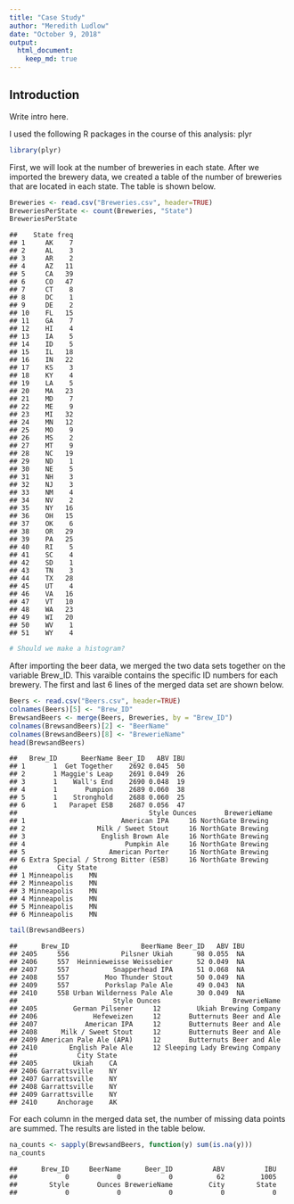 ```yaml
---
title: "Case Study"
author: "Meredith Ludlow"
date: "October 9, 2018"
output: 
  html_document:
    keep_md: true
---
```

## Introduction
Write intro here.

I used the following R packages in the course of this analysis: plyr

```r
library(plyr)
```

First, we will look at the number of breweries in each state. After we imported the brewery data, we created a table of the number of breweries that are located in each state. The table is shown below.

```r
Breweries <- read.csv("Breweries.csv", header=TRUE)
BreweriesPerState <- count(Breweries, "State")
BreweriesPerState
```

```
##    State freq
## 1     AK    7
## 2     AL    3
## 3     AR    2
## 4     AZ   11
## 5     CA   39
## 6     CO   47
## 7     CT    8
## 8     DC    1
## 9     DE    2
## 10    FL   15
## 11    GA    7
## 12    HI    4
## 13    IA    5
## 14    ID    5
## 15    IL   18
## 16    IN   22
## 17    KS    3
## 18    KY    4
## 19    LA    5
## 20    MA   23
## 21    MD    7
## 22    ME    9
## 23    MI   32
## 24    MN   12
## 25    MO    9
## 26    MS    2
## 27    MT    9
## 28    NC   19
## 29    ND    1
## 30    NE    5
## 31    NH    3
## 32    NJ    3
## 33    NM    4
## 34    NV    2
## 35    NY   16
## 36    OH   15
## 37    OK    6
## 38    OR   29
## 39    PA   25
## 40    RI    5
## 41    SC    4
## 42    SD    1
## 43    TN    3
## 44    TX   28
## 45    UT    4
## 46    VA   16
## 47    VT   10
## 48    WA   23
## 49    WI   20
## 50    WV    1
## 51    WY    4
```

```r
# Should we make a histogram?
```

After importing the beer data, we merged the two data sets together on the variable Brew_ID. This varaible contains the specific ID numbers for each brewery. The first and last 6 lines of the merged data set are shown below.

```r
Beers <- read.csv("Beers.csv", header=TRUE)
colnames(Beers)[5] <- "Brew_ID"
BrewsandBeers <- merge(Beers, Breweries, by = "Brew_ID")
colnames(BrewsandBeers)[2] <- "BeerName"
colnames(BrewsandBeers)[8] <- "BrewerieName"
head(BrewsandBeers)
```

```
##   Brew_ID      BeerName Beer_ID   ABV IBU
## 1       1  Get Together    2692 0.045  50
## 2       1 Maggie's Leap    2691 0.049  26
## 3       1    Wall's End    2690 0.048  19
## 4       1       Pumpion    2689 0.060  38
## 5       1    Stronghold    2688 0.060  25
## 6       1   Parapet ESB    2687 0.056  47
##                                 Style Ounces       BrewerieName
## 1                        American IPA     16 NorthGate Brewing 
## 2                  Milk / Sweet Stout     16 NorthGate Brewing 
## 3                   English Brown Ale     16 NorthGate Brewing 
## 4                         Pumpkin Ale     16 NorthGate Brewing 
## 5                     American Porter     16 NorthGate Brewing 
## 6 Extra Special / Strong Bitter (ESB)     16 NorthGate Brewing 
##          City State
## 1 Minneapolis    MN
## 2 Minneapolis    MN
## 3 Minneapolis    MN
## 4 Minneapolis    MN
## 5 Minneapolis    MN
## 6 Minneapolis    MN
```

```r
tail(BrewsandBeers)
```

```
##      Brew_ID                  BeerName Beer_ID   ABV IBU
## 2405     556             Pilsner Ukiah      98 0.055  NA
## 2406     557  Heinnieweisse Weissebier      52 0.049  NA
## 2407     557           Snapperhead IPA      51 0.068  NA
## 2408     557         Moo Thunder Stout      50 0.049  NA
## 2409     557         Porkslap Pale Ale      49 0.043  NA
## 2410     558 Urban Wilderness Pale Ale      30 0.049  NA
##                        Style Ounces                  BrewerieName
## 2405         German Pilsener     12         Ukiah Brewing Company
## 2406              Hefeweizen     12       Butternuts Beer and Ale
## 2407            American IPA     12       Butternuts Beer and Ale
## 2408      Milk / Sweet Stout     12       Butternuts Beer and Ale
## 2409 American Pale Ale (APA)     12       Butternuts Beer and Ale
## 2410        English Pale Ale     12 Sleeping Lady Brewing Company
##               City State
## 2405         Ukiah    CA
## 2406 Garrattsville    NY
## 2407 Garrattsville    NY
## 2408 Garrattsville    NY
## 2409 Garrattsville    NY
## 2410     Anchorage    AK
```

For each column in the merged data set, the number of missing data points are summed. The results are listed in the table below.

```r
na_counts <- sapply(BrewsandBeers, function(y) sum(is.na(y)))
na_counts
```

```
##      Brew_ID     BeerName      Beer_ID          ABV          IBU 
##            0            0            0           62         1005 
##        Style       Ounces BrewerieName         City        State 
##            0            0            0            0            0
```
